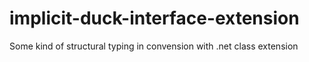 # implicit-duck-interface-extension
Some kind of structural typing in convension with .net class extension
